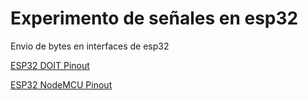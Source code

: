 # Experimento de señales en esp32

Envio de bytes en interfaces de esp32

[ESP32 DOIT Pinout](https://i1.wp.com/randomnerdtutorials.com/wp-content/uploads/2018/08/ESP32-DOIT-DEVKIT-V1-Board-Pinout-36-GPIOs-updated.jpg?ssl=1)

[ESP32 NodeMCU Pinout](https://cdn.instructables.com/FOL/YWLI/JEOILQ5U/FOLYWLIJEOILQ5U.LARGE.jpg?auto=webp&width=1024&fit=bounds)
